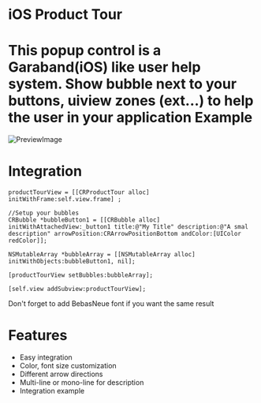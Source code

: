iOS Product Tour
======

This popup control is a Garaband(iOS) like user help system.
Show bubble next to your buttons, uiview zones (ext...) to help the user in your application
Example
============
![PreviewImage](https://raw.github.com/Cclleemm/ProductTour/master/screenshots/ProductTour.gif?raw=true) 

Integration
============
```
productTourView = [[CRProductTour alloc] initWithFrame:self.view.frame] ;

//Setup your bubbles
CRBubble *bubbleButton1 = [[CRBubble alloc] initWithAttachedView:_button1 title:@"My Title" description:@"A smal description" arrowPosition:CRArrowPositionBottom andColor:[UIColor redColor]];

NSMutableArray *bubbleArray = [[NSMutableArray alloc] initWithObjects:bubbleButton1, nil];
    
[productTourView setBubbles:bubbleArray];
    
[self.view addSubview:productTourView];
```
Don't forget to add BebasNeue font if you want the same result

Features
============

*   Easy integration
*   Color, font size customization
*   Different arrow directions
*   Multi-line or mono-line for description
*   Integration example
